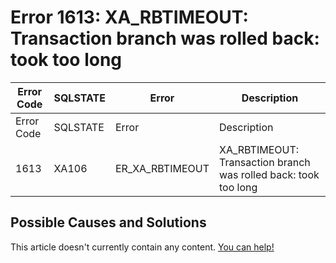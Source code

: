 
# Error 1613: XA_RBTIMEOUT: Transaction branch was rolled back: took too long


| Error Code | SQLSTATE | Error | Description |
| --- | --- | --- | --- |
| Error Code | SQLSTATE | Error | Description |
| 1613 | XA106 | ER_XA_RBTIMEOUT | XA_RBTIMEOUT: Transaction branch was rolled back: took too long |




## Possible Causes and Solutions


This article doesn't currently contain any content. [You can help!](/en/writing-and-editing-knowledge-base-articles/)


